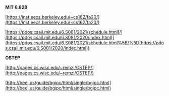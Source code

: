 **MIT 6.828**

[https://inst.eecs.berkeley.edu/~cs162/fa20/](https://inst.eecs.berkeley.edu/~cs162/fa20/)

[https://pdos.csail.mit.edu/6.S081/2021/schedule.html[/](https://pdos.csail.mit.edu/6.S081/2020/index.html)](https://pdos.csail.mit.edu/6.S081/2021/schedule.html%5B/%5D(https://pdos.csail.mit.edu/6.S081/2020/index.html))

**OSTEP**

[http://pages.cs.wisc.edu/~remzi/OSTEP/](http://pages.cs.wisc.edu/~remzi/OSTEP/)

[http://beej.us/guide/bgipc/html/single/bgipc.html](http://beej.us/guide/bgipc/html/single/bgipc.html)